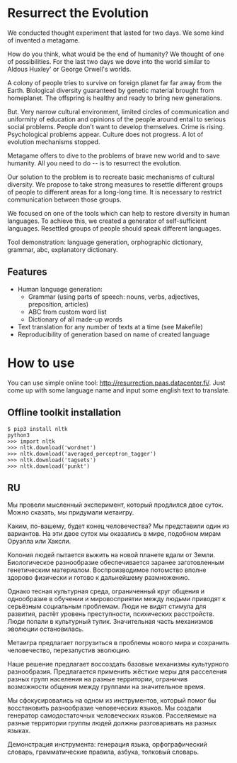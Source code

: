 # Resurrect the Evolution

We conducted thought experiment that lasted for two days.
We some kind of invented a metagame.

How do you think, what would be the end of humanity? We thought of one of possibilities.
For the last two days we dove into the world similar to Aldous Huxley' or George Orwell's worlds.

A colony of people tries to survive on foreign planet far far away from the Earth.
Biological diversity guaranteed by genetic material brought from homeplanet.
The offspring is healthy and ready to bring new generations.

But. Very narrow cultural environment, limited circles of communication and uniformity
of education and opinions of the people around entail to serious social problems.
People don't want to develop themselves. Crime is rising. Psychological problems appear.
Culture does not progress. A lot of evolution mechanisms stopped.

Metagame offers to dive to the problems of brave new world and to save humanity.
All you need to do -- is to resurrect the evolution.

Our solution to the problem is to recreate basic mechanisms of cultural diversity.
We propose to take strong measures to resettle different groups of people
to different areas for a long-long time. It is necessary to restrict communication
between those groups.

We focused on one of the tools which can help to restore diversity in human
languages. To achieve this, we created a generator of self-sufficient languages.
Resettled groups of people should speak different languages.

Tool demonstration: language generation, orphographic dictionary, grammar,
abc, explanatory dictionary.


## Features

- Human language generation:
    - Grammar (using parts of speech: nouns, verbs, adjectives, preposition, articles)
    - ABC from custom word list
    - Dictionary of all made-up words
- Text translation for any number of texts at a time (see Makefile)
- Reproducibility of generation based on name of created language


# How to use

You can use simple online tool: http://resurrection.paas.datacenter.fi/.
Just come up with some language name and input some english text to translate.


## Offline toolkit installation

    $ pip3 install nltk
    python3
    >>> import nltk
    >>> nltk.download('wordnet')
    >>> nltk.download('averaged_perceptron_tagger')
    >>> nltk.download('tagsets')
    >>> nltk.download('punkt')


## RU

Мы провели мысленный эксперимент, который продлился двое суток.
Можно сказать, мы придумали метаигру.

Каким, по-вашему, будет конец человечества? Мы представили один из вариантов.
На эти двое суток мы оказались в мире, подобном мирам Оруэлла или Хаксли.

Колония людей пытается выжить на новой планете вдали от Земли.
Биологическое разнообразие обеспечивается заранее заготовленным генетическим материалом.
Воспроизводимое потомство вполне здорово физически и готово к дальнейшему размножению.

Однако тесная культурная среда, ограниченный круг общения и однообразие в обучении
и мировосприятии между людьми приводят к серьёзным социальным проблемам.
Люди не видят стимула для развития, растёт уровень преступности, психических расстройств.
Люди попали в культурный тупик. Значительная часть механизмов эволюции остановилась.

Метаигра предлагает погрузиться в проблемы нового мира и сохранить человечество,
перезапустив эволюцию.

Наше решение предлагает воссоздать базовые механизмы культурного разнообразия.
Предлагается применить жёсткие меры для расселения разных групп населения на разные
территории, ограничив возможности общения между группами на значительное время.

Мы сфокусировались на одном из инструментов, который помог бы восстановить разнообразие
человеческих языков. Мы создали генератор самодостаточных человеческих языков.
Расселяемые на разные территории группы людей должны разговаривать на разных языках.

Демонстрация инструмента: генерация языка, орфографический словарь, грамматические правила,
азбука, толковый словарь.
